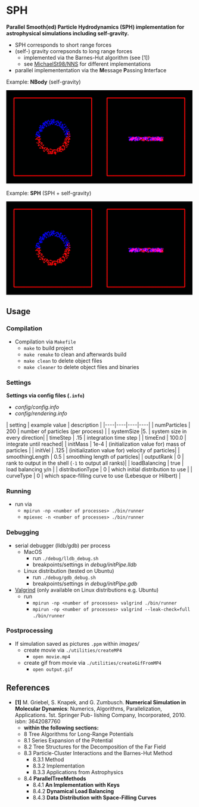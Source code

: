 # SPH

**Parallel Smooth(ed) Particle Hydrodynamics (SPH) implementation for astrophysical simulations including self-gravity.**

* SPH corresponds to short range forces
* (self-) gravity correpsonds to long range forces
	* implemented via the Barnes-Hut algorithm (see [1])
	* see [MichaelSt98/NNS](https://github.com/MichaelSt98/NNS/tree/main) for different implementations
* parallel implemententation via the **M**essage **P**assing **I**nterface

Example: **NBody** (self-gravity)

![nbody](resources/nbody.gif)

Example: **SPH** (SPH + self-gravity)

![sph](resources/sph.gif)


## Usage

### Compilation

* Compilation via `Makefile`
	* `make` to build project
	* `make remake` to clean and afterwards build
	* `make clean` to delete object files
	* `make cleaner` to delete object files and binaries 

### Settings

**Settings via config files (`.info`)**

* *config/config.info* 
* *config/rendering.info*

| setting | example value | description |
|----|----|----|----|
| numParticles | 200 | number of particles (per process) |
| systemSize    |5. | system size in every direction|
| timeStep | .15 | integration time step |
| timeEnd | 100.0 | integrate until reached|
| initMass | 1e-4 | (initialization value for) mass of particles |
| initVel | .125 | (initialization value for) velocity of particles|
| smoothingLength | 0.5 | smoothing length of particles|
| outputRank  | 0 | rank to output in the shell (`-1` to output all ranks)|
| loadBalancing | true | load balancing y/n |
| distributionType | 0 | which initial distribution to use |
| curveType | 0 | which space-filling curve to use (Lebesque or Hilbert) |


### Running

* run via
	* `mpirun -np <number of processes> ./bin/runner`
	* `mpiexec -n <number of processes> ./bin/runner`

### Debugging

* serial debugger (lldb/gdb) per process
	* MacOS
		* run `./debug/lldb_debug.sh`
		* breakpoints/settings in *debug/initPipe.lldb*
	* Linux distribution (tested on Ubuntu)
		* run `./debug/gdb_debug.sh`
		* breakpoints/settings in *debug/initPipe.gdb*
* [Valgrind](https://valgrind.org/) (only available on Linux distributions e.g. Ubuntu)
	* run 
		* `mpirun -np <number of processes> valgrind ./bin/runner` 
		* `mpirun -np <number of processes> valgrind --leak-check=full ./bin/runner` 

### Postprocessing

* If simulation saved as pictures `.ppm` within *images/*
	* create movie via `./utilities/createMP4` 
		* `open movie.mp4` 
	* create gif from movie via `./utilities/createGifFromMP4`
		* `open output.gif` 

## References

* **[1]** M. Griebel, S. Knapek, and G. Zumbusch. **Numerical Simulation in Molecular Dynamics**: Numerics, Algorithms, Parallelization, Applications. 1st. Springer Pub- lishing Company, Incorporated, 2010. isbn: 3642087760
	* **within the following sections:** 
	* 8 Tree Algorithms for Long-Range Potentials 
	* 8.1 Series Expansion of the Potential 
	* 8.2 Tree Structures for the Decomposition of the Far Field 
	* 8.3 Particle-Cluster Interactions and the Barnes-Hut Method 
		* 8.3.1 Method 
		* 8.3.2 Implementation
		* 8.3.3 Applications from Astrophysics
	* 8.4 **ParallelTreeMethods**
		* 8.4.1 **An Implementation with Keys** 
		* 8.4.2 **Dynamical Load Balancing** 
		* 8.4.3 **Data Distribution with Space-Filling Curves**


